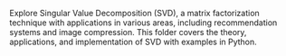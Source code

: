 Explore Singular Value Decomposition (SVD), a matrix factorization technique with applications in various areas, including recommendation systems and image compression. This folder covers the theory, applications, and implementation of SVD with examples in Python.
